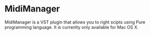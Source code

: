 MidiManager
===========

MidiManager is a VST plugin that allows you to right scipts using Pure programming language.
It is currenlty only available for Mac OS X.
